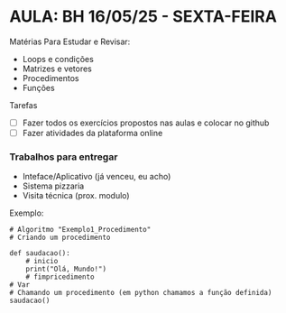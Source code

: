 
# AULA: BH 16/05/25 - SEXTA-FEIRA
Matérias Para Estudar e Revisar:
- Loops e condições
- Matrizes e vetores
- Procedimentos
- Funções

Tarefas 
- [ ] Fazer todos os exercícios propostos nas aulas e colocar no github
- [ ] Fazer atividades da plataforma online

### Trabalhos para entregar
- Inteface/Aplicativo (já venceu, eu acho)
- Sistema pizzaria 
- Visita técnica (prox. modulo)


Exemplo:

```pyton
# Algoritmo "Exemplo1_Procedimento"
# Criando um procedimento 

def saudacao():
    # inicio
    print("Olá, Mundo!")
    # fimpricedimento
# Var
# Chamando um procedimento (em python chamamos a função definida)
saudacao()
```